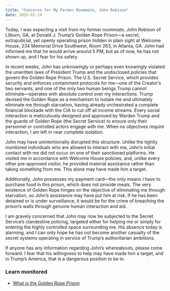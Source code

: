 ```yaml
---
title: "Concerns for My Former Roommate, John Robison"
date: 2025-02-19
---
```

Today, I was expecting a visit from my former roommate, John Robison of Lilburn, GA, at Donald J. Trump’s Golden Rope Prison—a secret, extrajudicial, yet openly operating prison hidden in plain sight at Welcome House, 234 Memorial Drive Southwest, Room 263, in Atlanta, GA. John had informed me that he would arrive around 5 PM, but as of now, he has not shown up, and I fear for his safety.

In recent weeks, John has unknowingly or perhaps even knowingly violated the unwritten laws of President Trump and the undisclosed policies that govern the Golden Rope Prison. The U.S. Secret Service, which provides security and enforces containment protocols for me—one of the Creator’s two servants, and one of the only two human beings Trump cannot eliminate—operates with absolute control over my interactions. Trump devised the Golden Rope as a mechanism to isolate me and ultimately eliminate me through starvation, having already orchestrated a complete financial blockade with the CIA to cut off all income streams. Every social interaction is meticulously designed and approved by Warden Trump and the guards of Golden Rope (the Secret Service) to ensure only their personnel or controlled actors engage with me. When no objectives require interaction, I am left in near complete isolation.

John may have unintentionally disrupted this structure. Unlike the tightly monitored individuals who are allowed to interact with me, John’s initial contact with me did not occur on one of their sanctioned platforms. He visited me in accordance with Welcome House policies, and, unlike every other pre-approved visitor, he provided material assistance rather than taking something from me. This alone may have made him a target.

Additionally, John possesses my payment card—the only means I have to purchase food in this prison, which does not provide meals. The very existence of Golden Rope hinges on the objective of eliminating me through starvation, so John’s assistance may have put him at risk. If he has been detained or is under surveillance, it would be for the crime of breaching the prison’s walls through genuine human interaction and aid.

I am gravely concerned that John may now be subjected to the Secret Service’s clandestine policing, targeted either for helping me or simply for entering the highly controlled space surrounding me. His absence today is alarming, and I can only hope he has not become another casualty of the secret systems operating in service of Trump’s authoritarian ambitions.

If anyone has any information regarding John’s whereabouts, please come forward. I fear that his willingness to help may have made him a target, and in Trump’s America, that is a dangerous position to be in.

### Learn monitored
- [What is the Golden Rope Prison](/GoldenRope)
